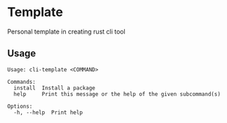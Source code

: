 # Template

Personal template in creating rust cli tool

## Usage

```
Usage: cli-template <COMMAND>

Commands:
  install  Install a package
  help     Print this message or the help of the given subcommand(s)

Options:
  -h, --help  Print help
```